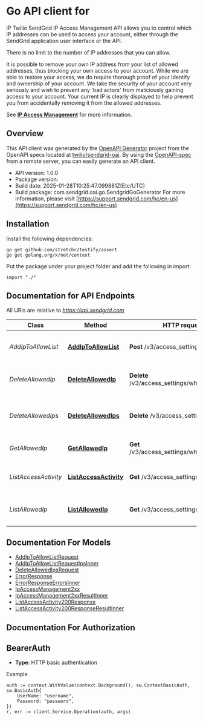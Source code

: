 # Go API client for 

IP Twilio SendGrid IP Access Management API allows you to control which IP addresses can be used to access your account, either through the SendGrid application user interface or the API.

There is no limit to the number of IP addresses that you can allow.

It is possible to remove your own IP address from your list of allowed addresses, thus blocking your own access to your account. While we are able to restore your access, we do require thorough proof of your identify and ownership of your account. We take the security of your account very seriously and wish to prevent any 'bad actors' from maliciously gaining access to your account. Your current IP is clearly displayed to help prevent you from accidentally removing it from the allowed addresses.

See [**IP Access Management**](https://docs.sendgrid.com/ui/account-and-settings/ip-access-management) for more information.

## Overview
This API client was generated by the [OpenAPI Generator](https://openapi-generator.tech) project from the OpenAPI specs located at [twilio/sendgrid-oai](https://github.com/twilio/sendgrid-oai/tree/main/spec).  By using the [OpenAPI-spec](https://www.openapis.org/) from a remote server, you can easily generate an API client.

- API version: 1.0.0
- Package version: 
- Build date: 2025-01-28T10:25:47.099881Z[Etc/UTC]
- Build package: com.sendgrid.oai.go.SendgridGoGenerator
For more information, please visit [https://support.sendgrid.com/hc/en-us](https://support.sendgrid.com/hc/en-us)

## Installation

Install the following dependencies:

```shell
go get github.com/stretchr/testify/assert
go get golang.org/x/net/context
```

Put the package under your project folder and add the following in import:

```golang
import "./"
```

## Documentation for API Endpoints

All URIs are relative to *https://api.sendgrid.com*

Class | Method | HTTP request | Description
------------ | ------------- | ------------- | -------------
*AddIpToAllowList* | [**AddIpToAllowList**](docs/AddIpToAllowList.md#addiptoallowlist) | **Post** /v3/access_settings/whitelist | Add one or more IPs to the allow list
*DeleteAllowedIp* | [**DeleteAllowedIp**](docs/DeleteAllowedIp.md#deleteallowedip) | **Delete** /v3/access_settings/whitelist/{RuleId} | Remove a specific IP from the allowed list
*DeleteAllowedIps* | [**DeleteAllowedIps**](docs/DeleteAllowedIps.md#deleteallowedips) | **Delete** /v3/access_settings/whitelist | Remove one or more IPs from the allow list
*GetAllowedIp* | [**GetAllowedIp**](docs/GetAllowedIp.md#getallowedip) | **Get** /v3/access_settings/whitelist/{RuleId} | Retrieve a specific allowed IP
*ListAccessActivity* | [**ListAccessActivity**](docs/ListAccessActivity.md#listaccessactivity) | **Get** /v3/access_settings/activity | Retrieve all recent access attempts
*ListAllowedIp* | [**ListAllowedIp**](docs/ListAllowedIp.md#listallowedip) | **Get** /v3/access_settings/whitelist | Retrieve a list of currently allowed IPs


## Documentation For Models

 - [AddIpToAllowListRequest](AddIpToAllowListRequest.md)
 - [AddIpToAllowListRequestIpsInner](AddIpToAllowListRequestIpsInner.md)
 - [DeleteAllowedIpsRequest](DeleteAllowedIpsRequest.md)
 - [ErrorResponse](ErrorResponse.md)
 - [ErrorResponseErrorsInner](ErrorResponseErrorsInner.md)
 - [IpAccessManagement2xx](IpAccessManagement2xx.md)
 - [IpAccessManagement2xxResultInner](IpAccessManagement2xxResultInner.md)
 - [ListAccessActivity200Response](ListAccessActivity200Response.md)
 - [ListAccessActivity200ResponseResultInner](ListAccessActivity200ResponseResultInner.md)


## Documentation For Authorization



## BearerAuth

- **Type**: HTTP basic authentication

Example

```golang
auth := context.WithValue(context.Background(), sw.ContextBasicAuth, sw.BasicAuth{
    UserName: "username",
    Password: "password",
})
r, err := client.Service.Operation(auth, args)
```

